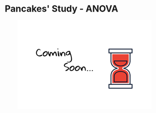 # Pancakes' Study - ANOVA

<figure><img src=".gitbook/assets/coming-soon.png" alt=""><figcaption></figcaption></figure>
